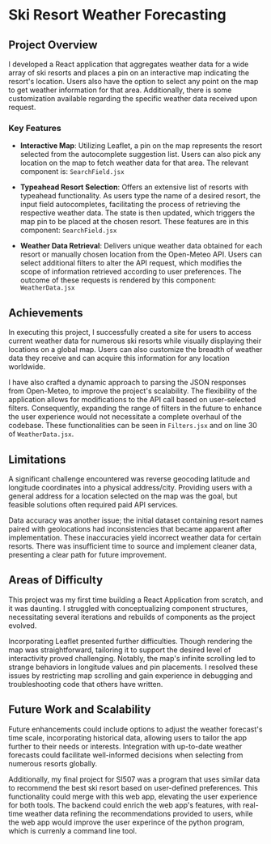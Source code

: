 # Ski Resort Weather Forecasting

## Project Overview

I developed a React application that aggregates weather data for a wide array of ski resorts and places a pin on an interactive map indicating the resort's location. Users also have the option to select any point on the map to get weather information for that area. Additionally, there is some customization available regarding the specific weather data received upon request.

### Key Features

- **Interactive Map**: Utilizing Leaflet, a pin on the map represents the resort selected from the autocomplete suggestion list. Users can also pick any location on the map to fetch weather data for that area. The relevant component is: `SearchField.jsx`

- **Typeahead Resort Selection**: Offers an extensive list of resorts with typeahead functionality. As users type the name of a desired resort, the input field autocompletes, facilitating the process of retrieving the respective weather data. The state is then updated, which triggers the map pin to be placed at the chosen resort. These features are in this component: `SearchField.jsx`

- **Weather Data Retrieval**: Delivers unique weather data obtained for each resort or manually chosen location from the Open-Meteo API. Users can select additional filters to alter the API request, which modifies the scope of information retrieved according to user preferences. The outcome of these requests is rendered by this component: `WeatherData.jsx`

## Achievements

In executing this project, I successfully created a site for users to access current weather data for numerous ski resorts while visually displaying their locations on a global map. Users can also customize the breadth of weather data they receive and can acquire this information for any location worldwide.

I have also crafted a dynamic approach to parsing the JSON responses from Open-Meteo, to improve the project's scalability. The flexibility of the application allows for modifications to the API call based on user-selected filters. Consequently, expanding the range of filters in the future to enhance the user experience would not necessitate a complete overhaul of the codebase. These functionalities can be seen in `Filters.jsx` and on line 30 of `WeatherData.jsx`.

## Limitations

A significant challenge encountered was reverse geocoding latitude and longitude coordinates into a physical address/city. Providing users with a general address for a location selected on the map was the goal, but feasible solutions often required paid API services.

Data accuracy was another issue; the initial dataset containing resort names paired with geolocations had inconsistencies that became apparent after implementation. These inaccuracies yield incorrect weather data for certain resorts. There was insufficient time to source and implement cleaner data, presenting a clear path for future improvement.

## Areas of Difficulty

This project was my first time building a React Application from scratch, and it was daunting. I struggled with conceptualizing component structures, necessitating several iterations and rebuilds of components as the project evolved.

Incorporating Leaflet presented further difficulties. Though rendering the map was straightforward, tailoring it to support the desired level of interactivity proved challenging. Notably, the map's infinite scrolling led to strange behaviors in longitude values and pin placements. I resolved these issues by restricting map scrolling and gain experience in debugging and troubleshooting code that others have written.

## Future Work and Scalability

Future enhancements could include options to adjust the weather forecast's time scale, incorporating historical data, allowing users to tailor the app further to their needs or interests. Integration with up-to-date weather forecasts could facilitate well-informed decisions when selecting from numerous resorts globally.

Additionally, my final project for SI507 was a program that uses similar data to recommend the best ski resort based on user-defined preferences. This functionality could merge with this web app, elevating the user experience for both tools. The backend could enrich the web app's features, with real-time weather data refining the recommendations provided to users, while the web app would improve the user experince of the python program, which is currenly a command line tool.
